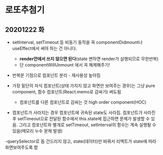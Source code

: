 # 로또추첨기

## 20201222 화
- setInterval, setTimeout 등 비동기 동작을 꼭 componentDidmount나 useEffect에서 써야 하는 건 아니다. 
    + **render안에서 쓰지 않으면 된다**(state 변하면 render가 실행되므로 무한반복)
    + 단 componentWillUnmount 에서 꼭 해제해주기!
- 반복문 기점으로 컴포넌트 분리 - 재사용성 높아짐
- 가장 밑단의 자식 컴포넌트(상태 가지지 않고 화면만 보여주는 경우)는 그냥 pure component, 함수 컴포넌트(React.memo로 감싸기) 써도됨
    + 컴포넌트를 다른 컴포넌트로 감싸는 것 high order component(HOC)

- 컴포넌트가 사라지는 경우 컴포넌트에 귀속된 state도 사라짐. 컴포넌트가 사라진 후 setTimeout으로 전달된 함수에서 this.state에 접근하면 문제가 발생할 수 있음. 그리고 컴포넌트와 별개로 setTimeout, setInterval의 함수는 계속 실행될 수 있음(메모리 누수 문제 발생)

-querySelector로 돔 건드리지 않고, state(데이터)만 바꿔서 리액트가 state에 따라 화면보여주도록 함